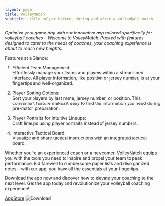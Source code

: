 ```yaml
---
layout: page
title: VolleyMatch
subtitle: Little helper before, during and after a volleyball match
---
```



*Optimize your game day with our innovative app tailored specifically for volleyball coaches – Welcome to VolleyMatch! Packed with features designed to cater to the needs of coaches, your coaching experience is about to reach new heights.*


Features at a Glance:

1. Efficient Team Management:  
Effortlessly manage your teams and players within a streamlined interface. All player information, like position or jersey number, is at your fingertips and well-organized.

2. Player Sorting Options:  
Sort your players by last name, jersey number, or position. This convenient feature makes it easy to find the information you need during pre-match preparation.

3. Player Portraits for Intuitive Lineups:  
Craft lineups using player portraits instead of jersey numbers. 

4. Interactive Tactical Board:  
Visualize and share tactical instructions with an integrated tactical board.

Whether you're an experienced coach or a newcomer, VolleyMatch equips you with the tools you need to inspire and propel your team to peak performance. Bid farewell to cumbersome paper lists and disorganized notes – with our app, you have all the essentials at your fingertips.

Download the app now and discover how to elevate your coaching to the next level. Get the app today and revolutionize your volleyball coaching experience!

[AppStore](https://apps.apple.com/de/app/volleymatch/id6455731542)
![Download](../assets/img/AppStoreIcon.svg)
